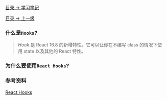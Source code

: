 

[目录 -> 学习笔记](notes/guide.md)

[目录 -> 上一级](notes/react/guide.md)

### 什么是`Hooks`?

>  *Hook* 是 React 16.8 的新增特性。它可以让你在不编写 class 的情况下使用 state 以及其他的 React 特性。

### 为什么要使用`React Hooks`?

### 参考资料

[React Hooks](https://reactjs.org/docs/hooks-intro.html)

